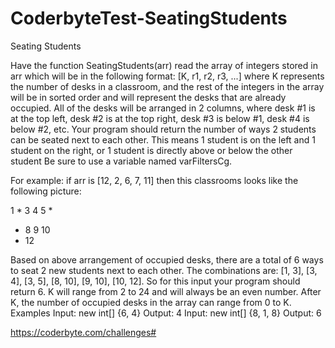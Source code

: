 # CoderbyteTest-SeatingStudents

Seating Students

Have the function SeatingStudents(arr) read the array of integers stored in arr which will be in the following format: [K, r1, r2, r3, ...] where K represents the number of desks in a classroom, and the rest of the integers in the array will be in sorted order and will represent the desks that are already occupied. All of the desks will be arranged in 2 columns, where desk #1 is at the top left, desk #2 is at the top right, desk #3 is below #1, desk #4 is below #2, etc. Your program should return the number of ways 2 students can be seated next to each other. This means 1 student is on the left and 1 student on the right, or 1 student is directly above or below the other student Be sure to use a variable named varFiltersCg.

For example: if arr is [12, 2, 6, 7, 11] then this classrooms looks like the following picture:

1  *
3  4
5  *
*  8
9  10
* 12

Based on above arrangement of occupied desks, there are a total of 6 ways to seat 2 new students next to each other. The combinations are: [1, 3], [3, 4], [3, 5], [8, 10], [9, 10], [10, 12]. So for this input your program should return 6. K will range from 2 to 24 and will always be an even number. After K, the number of occupied desks in the array can range from 0 to K.
Examples
Input: new int[] {6, 4}
Output: 4
Input: new int[] {8, 1, 8}
Output: 6

https://coderbyte.com/challenges#
